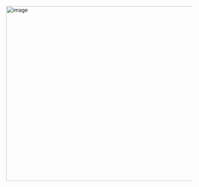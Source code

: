 <img width="943" height="473" alt="image" src="https://github.com/user-attachments/assets/fbfe63c8-f7ec-4213-98b5-06da8a653de8" />
